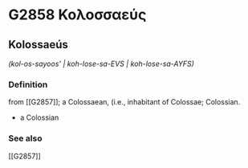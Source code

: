 # G2858 Κολοσσαεύς

## Kolossaeús

_(kol-os-sayoos' | koh-lose-sa-EVS | koh-lose-sa-AYFS)_

### Definition

from [[G2857]]; a Colossaean, (i.e., inhabitant of Colossae; Colossian.

- a Colossian

### See also

[[G2857]]

